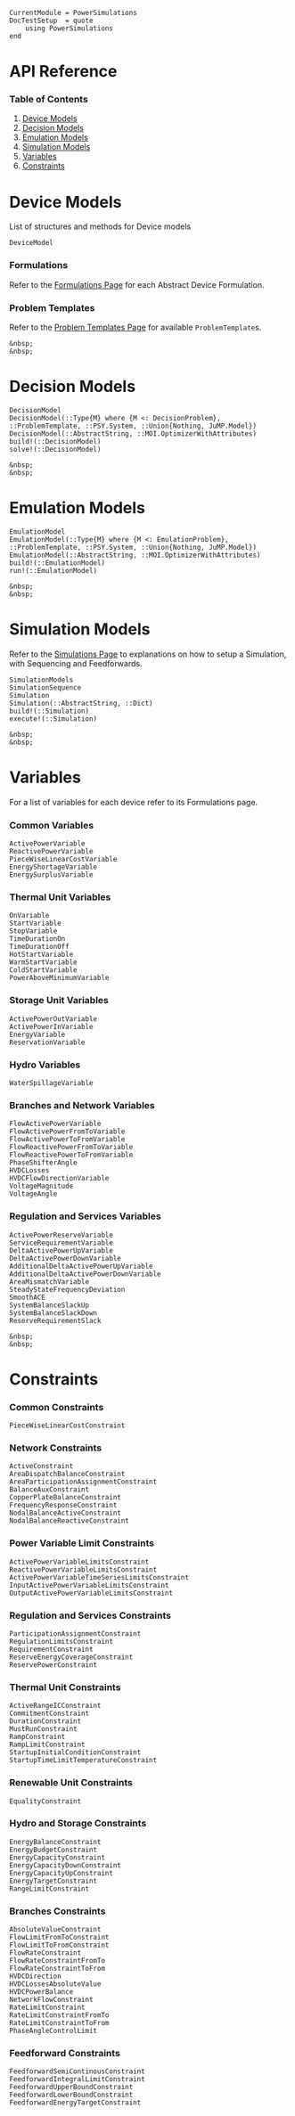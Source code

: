 ```@meta
CurrentModule = PowerSimulations
DocTestSetup  = quote
    using PowerSimulations
end
```

# API Reference


### Table of Contents

1. [Device Models](#Device-Models)
2. [Decision Models](#Decision-Models)
3. [Emulation Models](#Emulation-Models)
4. [Simulation Models](#Simulation-Models)
5. [Variables](#Variables)
6. [Constraints](#Constraints)

# Device Models

List of structures and methods for Device models

```@docs
DeviceModel
```

### Formulations

Refer to the [Formulations Page](https://nrel-siip.github.io/PowerSimulations.jl/latest/formulation_library/General/) for each Abstract Device Formulation.

### Problem Templates

Refer to the [Problem Templates Page](https://nrel-siip.github.io/PowerSimulations.jl/latest/modeler_guide/problem_templates/) for available `ProblemTemplate`s.

```@raw html
&nbsp;
&nbsp;
```

# Decision Models

```@docs
DecisionModel
DecisionModel(::Type{M} where {M <: DecisionProblem}, ::ProblemTemplate, ::PSY.System, ::Union{Nothing, JuMP.Model}) 
DecisionModel(::AbstractString, ::MOI.OptimizerWithAttributes)
build!(::DecisionModel)
solve!(::DecisionModel)
```

```@raw html
&nbsp;
&nbsp;
```

# Emulation Models

```@docs
EmulationModel
EmulationModel(::Type{M} where {M <: EmulationProblem}, ::ProblemTemplate, ::PSY.System, ::Union{Nothing, JuMP.Model})
EmulationModel(::AbstractString, ::MOI.OptimizerWithAttributes)
build!(::EmulationModel)
run!(::EmulationModel)
```

```@raw html
&nbsp;
&nbsp;
```

# Simulation Models

Refer to the [Simulations Page](https://nrel-siip.github.io/PowerSimulations.jl/latest/modeler_guide/running_a_simulation/) to explanations on how to setup a Simulation, with Sequencing and Feedforwards.

```@docs
SimulationModels
SimulationSequence
Simulation
Simulation(::AbstractString, ::Dict)
build!(::Simulation)
execute!(::Simulation)
```

```@raw html
&nbsp;
&nbsp;
```

# Variables

For a list of variables for each device refer to its Formulations page.
### Common Variables

```@docs
ActivePowerVariable
ReactivePowerVariable
PieceWiseLinearCostVariable
EnergyShortageVariable
EnergySurplusVariable
```

### Thermal Unit Variables

```@docs
OnVariable
StartVariable
StopVariable
TimeDurationOn
TimeDurationOff
HotStartVariable
WarmStartVariable
ColdStartVariable
PowerAboveMinimumVariable
```

### Storage Unit Variables

```@docs
ActivePowerOutVariable
ActivePowerInVariable
EnergyVariable
ReservationVariable
```

### Hydro Variables

```@docs
WaterSpillageVariable
```

### Branches and Network Variables

```@docs
FlowActivePowerVariable
FlowActivePowerFromToVariable
FlowActivePowerToFromVariable
FlowReactivePowerFromToVariable
FlowReactivePowerToFromVariable
PhaseShifterAngle
HVDCLosses
HVDCFlowDirectionVariable
VoltageMagnitude
VoltageAngle
```

### Regulation and Services Variables

```@docs
ActivePowerReserveVariable
ServiceRequirementVariable
DeltaActivePowerUpVariable
DeltaActivePowerDownVariable
AdditionalDeltaActivePowerUpVariable
AdditionalDeltaActivePowerDownVariable
AreaMismatchVariable
SteadyStateFrequencyDeviation
SmoothACE
SystemBalanceSlackUp
SystemBalanceSlackDown
ReserveRequirementSlack
```


```@raw html
&nbsp;
&nbsp;
```

# Constraints

### Common Constraints

```@docs
PieceWiseLinearCostConstraint

```

### Network Constraints

```@docs
ActiveConstraint
AreaDispatchBalanceConstraint
AreaParticipationAssignmentConstraint
BalanceAuxConstraint
CopperPlateBalanceConstraint
FrequencyResponseConstraint
NodalBalanceActiveConstraint
NodalBalanceReactiveConstraint
```

### Power Variable Limit Constraints

```@docs
ActivePowerVariableLimitsConstraint 
ReactivePowerVariableLimitsConstraint
ActivePowerVariableTimeSeriesLimitsConstraint
InputActivePowerVariableLimitsConstraint
OutputActivePowerVariableLimitsConstraint
```

### Regulation and Services Constraints

```@docs
ParticipationAssignmentConstraint
RegulationLimitsConstraint
RequirementConstraint
ReserveEnergyCoverageConstraint
ReservePowerConstraint
```

### Thermal Unit Constraints

```@docs
ActiveRangeICConstraint
CommitmentConstraint
DurationConstraint
MustRunConstraint
RampConstraint
RampLimitConstraint
StartupInitialConditionConstraint
StartupTimeLimitTemperatureConstraint
```

### Renewable Unit Constraints

```@docs
EqualityConstraint

```

### Hydro and Storage Constraints

```@docs
EnergyBalanceConstraint
EnergyBudgetConstraint
EnergyCapacityConstraint
EnergyCapacityDownConstraint
EnergyCapacityUpConstraint 
EnergyTargetConstraint
RangeLimitConstraint
```


### Branches Constraints

```@docs
AbsoluteValueConstraint
FlowLimitFromToConstraint
FlowLimitToFromConstraint
FlowRateConstraint
FlowRateConstraintFromTo
FlowRateConstraintToFrom
HVDCDirection
HVDCLossesAbsoluteValue
HVDCPowerBalance
NetworkFlowConstraint
RateLimitConstraint
RateLimitConstraintFromTo
RateLimitConstraintToFrom
PhaseAngleControlLimit 
```

### Feedforward Constraints

```@docs
FeedforwardSemiContinousConstraint
FeedforwardIntegralLimitConstraint
FeedforwardUpperBoundConstraint
FeedforwardLowerBoundConstraint
FeedforwardEnergyTargetConstraint
```


